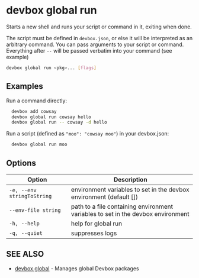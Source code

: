 # devbox global run

Starts a new shell and runs your script or command in it, exiting when done.

The script must be defined in `devbox.json`, or else it will be interpreted as an arbitrary command. You can pass arguments to your script or command. Everything after `--` will be passed verbatim into your command (see example)

```bash
devbox global run <pkg>... [flags]
```

## Examples

Run a command directly:

```bash
  devbox add cowsay
  devbox global run cowsay hello
  devbox global run -- cowsay -d hello
```

Run a script (defined as `"moo": "cowsay moo"`) in your devbox.json:

```bash
  devbox global run moo
```

## Options

<!-- Markdown Table of Options -->
| Option | Description |
| --- | --- |
|  `-e, --env stringToString` |  environment variables to set in the devbox environment (default []) |
|  `--env-file string` | path to a file containing environment variables to set in the devbox environment |
| `-h, --help` | help for global run |
| `-q, --quiet` | suppresses logs |

## SEE ALSO

* [devbox global](devbox_global.md)	 - Manages global Devbox packages
